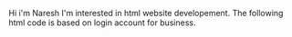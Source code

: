 Hi i'm Naresh
I'm interested in html website developement.
The following html code is based on login account for business.

